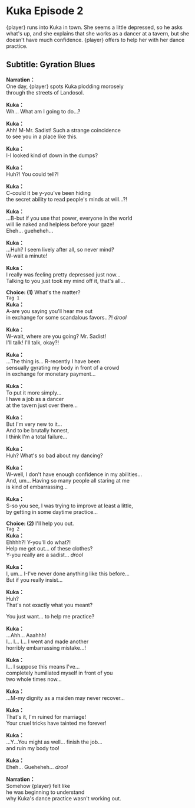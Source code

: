 # Kuka Episode 2
{player} runs into Kuka in town. She seems a little depressed, so he asks what's up, and she explains that she works as a dancer at a tavern, but she doesn't have much confidence. {player} offers to help her with her dance practice.
  
## Subtitle: Gyration Blues
  
**Narration：**  
One day, {player} spots Kuka plodding morosely  
through the streets of Landosol.  
  
**Kuka：**  
Wh... What am I going to do...?  
  
**Kuka：**  
Ahh! M-Mr. Sadist! Such a strange coincidence  
to see you in a place like this.  
  
**Kuka：**  
I-I looked kind of down in the dumps?  
  
**Kuka：**  
Huh?! You could tell?!  
  
**Kuka：**  
C-could it be y-you've been hiding  
the secret ability to read people's minds at will...?!  
  
**Kuka：**  
...B-but if you use that power, everyone in the world  
will lie naked and helpless before your gaze!  
Eheh... gueheheh...  
  
**Kuka：**  
...Huh? I seem lively after all, so never mind?  
W-wait a minute!  
  
**Kuka：**  
I really was feeling pretty depressed just now...  
Talking to you just took my mind off it, that's all...  
  
**Choice: (1)**  What's the matter?  
`Tag 1`  
**Kuka：**  
A-are you saying you'll hear me out  
in exchange for some scandalous favors...?! *drool*  
  
**Kuka：**  
W-wait, where are you going? Mr. Sadist!  
I'll talk! I'll talk, okay?!  
  
**Kuka：**  
...The thing is... R-recently I have been  
sensually gyrating my body in front of a crowd  
in exchange for monetary payment...  
  
**Kuka：**  
To put it more simply...  
I have a job as a dancer  
at the tavern just over there...  
  
**Kuka：**  
But I'm very new to it...  
And to be brutally honest,  
I think I'm a total failure...  
  
**Kuka：**  
Huh? What's so bad about my dancing?  
  
**Kuka：**  
W-well, I don't have enough confidence in my abilities...  
And, um... Having so many people all staring at me  
is kind of embarrassing...  
  
**Kuka：**  
S-so you see, I was trying to improve at least a little,  
by getting in some daytime practice...  
  
**Choice: (2)**  I'll help you out.  
`Tag 2`  
**Kuka：**  
Ehhhh?! Y-you'll do what?!  
Help me get out... of these clothes?  
Y-you really are a sadist... *drool*  
  
**Kuka：**  
I, um... I-I've never done anything like this before...  
But if you really insist...  
  
**Kuka：**  
Huh?  
That's not exactly what you meant?  
  
You just want... to help me practice?  
  
**Kuka：**  
...Ahh... Aaahhh!  
I... I... I... I went and made another  
horribly embarrassing mistake...!  
  
**Kuka：**  
I... I suppose this means I've...  
completely humiliated myself in front of you  
two whole times now...  
  
**Kuka：**  
...M-my dignity as a maiden may never recover...  
  
**Kuka：**  
That's it, I'm ruined for marriage!  
Your cruel tricks have tainted me forever!  
  
**Kuka：**  
...Y...You might as well... finish the job...  
and ruin my body too!  
  
**Kuka：**  
Eheh... Gueheheh... *drool*  
  
**Narration：**  
Somehow {player} felt like  
he was beginning to understand  
why Kuka's dance practice wasn't working out.  
